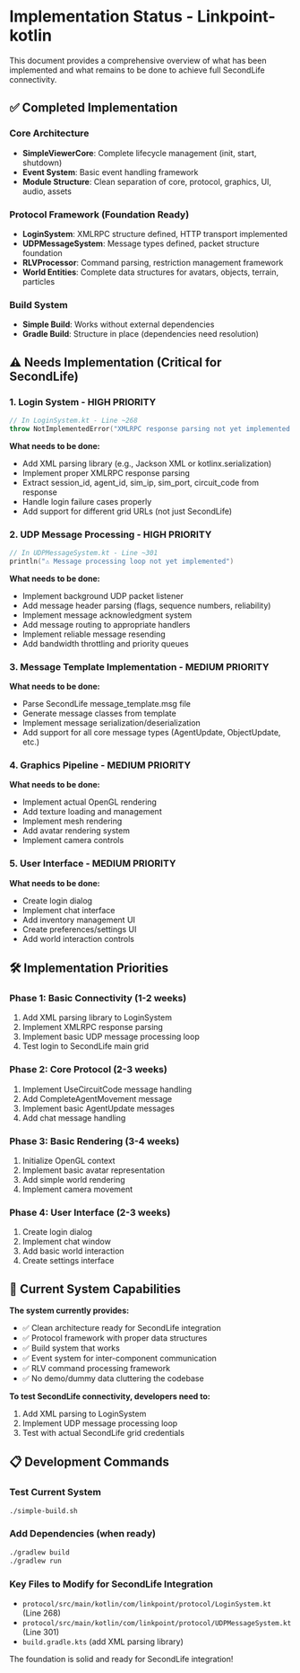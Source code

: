 # Implementation Status - Linkpoint-kotlin

This document provides a comprehensive overview of what has been implemented and what remains to be done to achieve full SecondLife connectivity.

## ✅ Completed Implementation

### Core Architecture
- **SimpleViewerCore**: Complete lifecycle management (init, start, shutdown)
- **Event System**: Basic event handling framework 
- **Module Structure**: Clean separation of core, protocol, graphics, UI, audio, assets

### Protocol Framework (Foundation Ready)
- **LoginSystem**: XMLRPC structure defined, HTTP transport implemented
- **UDPMessageSystem**: Message types defined, packet structure foundation
- **RLVProcessor**: Command parsing, restriction management framework
- **World Entities**: Complete data structures for avatars, objects, terrain, particles

### Build System
- **Simple Build**: Works without external dependencies
- **Gradle Build**: Structure in place (dependencies need resolution)

## ⚠️ Needs Implementation (Critical for SecondLife)

### 1. Login System - HIGH PRIORITY
```kotlin
// In LoginSystem.kt - Line ~268
throw NotImplementedError("XMLRPC response parsing not yet implemented - requires XML parsing library")
```
**What needs to be done:**
- Add XML parsing library (e.g., Jackson XML or kotlinx.serialization)  
- Implement proper XMLRPC response parsing
- Extract session_id, agent_id, sim_ip, sim_port, circuit_code from response
- Handle login failure cases properly
- Add support for different grid URLs (not just SecondLife)

### 2. UDP Message Processing - HIGH PRIORITY  
```kotlin
// In UDPMessageSystem.kt - Line ~301
println("⚠️ Message processing loop not yet implemented")
```
**What needs to be done:**
- Implement background UDP packet listener
- Add message header parsing (flags, sequence numbers, reliability)
- Implement message acknowledgment system
- Add message routing to appropriate handlers
- Implement reliable message resending
- Add bandwidth throttling and priority queues

### 3. Message Template Implementation - MEDIUM PRIORITY
**What needs to be done:**
- Parse SecondLife message_template.msg file
- Generate message classes from template
- Implement message serialization/deserialization
- Add support for all core message types (AgentUpdate, ObjectUpdate, etc.)

### 4. Graphics Pipeline - MEDIUM PRIORITY
**What needs to be done:**
- Implement actual OpenGL rendering
- Add texture loading and management
- Implement mesh rendering
- Add avatar rendering system
- Implement camera controls

### 5. User Interface - MEDIUM PRIORITY
**What needs to be done:**
- Create login dialog
- Implement chat interface
- Add inventory management UI
- Create preferences/settings UI
- Add world interaction controls

## 🛠️ Implementation Priorities

### Phase 1: Basic Connectivity (1-2 weeks)
1. Add XML parsing library to LoginSystem
2. Implement XMLRPC response parsing
3. Implement basic UDP message processing loop
4. Test login to SecondLife main grid

### Phase 2: Core Protocol (2-3 weeks)  
1. Implement UseCircuitCode message handling
2. Add CompleteAgentMovement message
3. Implement basic AgentUpdate messages
4. Add chat message handling

### Phase 3: Basic Rendering (3-4 weeks)
1. Initialize OpenGL context
2. Implement basic avatar representation
3. Add simple world rendering
4. Implement camera movement

### Phase 4: User Interface (2-3 weeks)
1. Create login dialog
2. Implement chat window
3. Add basic world interaction
4. Create settings interface

## 🔧 Current System Capabilities

**The system currently provides:**
- ✅ Clean architecture ready for SecondLife integration
- ✅ Protocol framework with proper data structures
- ✅ Build system that works
- ✅ Event system for inter-component communication
- ✅ RLV command processing framework
- ✅ No demo/dummy data cluttering the codebase

**To test SecondLife connectivity, developers need to:**
1. Add XML parsing to LoginSystem
2. Implement UDP message processing loop
3. Test with actual SecondLife grid credentials

## 📋 Development Commands

### Test Current System
```bash
./simple-build.sh
```

### Add Dependencies (when ready)
```bash
./gradlew build
./gradlew run
```

### Key Files to Modify for SecondLife Integration
- `protocol/src/main/kotlin/com/linkpoint/protocol/LoginSystem.kt` (Line 268)
- `protocol/src/main/kotlin/com/linkpoint/protocol/UDPMessageSystem.kt` (Line 301)
- `build.gradle.kts` (add XML parsing library)

The foundation is solid and ready for SecondLife integration!